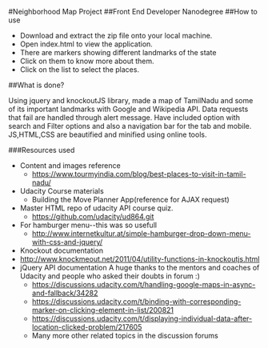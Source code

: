#Neighborhood Map Project
##Front End Developer Nanodegree
##How to use

* Download and extract the zip file onto your local machine.
* Open index.html to view the application.
* There are markers showing different landmarks of the state
* Click on them to know more about them.
* Click on the list to select the places.

##What is done?

Using  jquery and knockoutJS library, made a map of TamilNadu and some of its important landmarks with Google and Wikipedia API.
Data requests that fail are handled through alert message.
Have included option with search and Filter options and also a navigation bar for the tab and mobile.
JS,HTML,CSS are beautified and minified using online tools.

###Resources used
* Content and images reference
   * https://www.tourmyindia.com/blog/best-places-to-visit-in-tamil-nadu/
* Udacity Course materials
    * Building the Move Planner App(reference for AJAX request)
* Master HTML repo of udacity API course quiz.  
    * https://github.com/udacity/ud864.git
* For hamburger menu--this was so usefull
    * http://www.internetkultur.at/simple-hamburger-drop-down-menu-with-css-and-jquery/
* Knockout documentation
* http://www.knockmeout.net/2011/04/utility-functions-in-knockoutjs.html
* jQuery API documentation
A huge thanks to the mentors and coaches of Udacity and people who asked their doubts in forum :)
  * https://discussions.udacity.com/t/handling-google-maps-in-async-and-fallback/34282
  * https://discussions.udacity.com/t/binding-with-corresponding-marker-on-clicking-element-in-list/200821
  * https://discussions.udacity.com/t/displaying-individual-data-after-location-clicked-problem/217605    
  * Many more other related topics in the discussion forums
